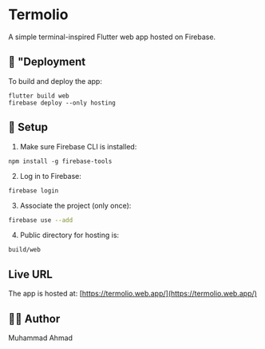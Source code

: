 # Termolio 

A simple terminal-inspired Flutter web app hosted on Firebase.

## 🚀 "Deployment

To build and deploy the app:

```
flutter build web
firebase deploy --only hosting
```

## 🔧 Setup

1. Make sure Firebase CLI is installed:
```
npm install -g firebase-tools
```

2. Log in to Firebase:
```
firebase login
```

3. Associate the project (only once):
```bash
firebase use --add
```

4. Public directory for hosting is:
```
build/web
```

## Live URL

The app is hosted at:
[https://termolio.web.app/](https://termolio.web.app/)


## 👨‍💻 Author

Muhammad Ahmad
